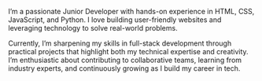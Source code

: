 I’m a passionate Junior Developer with hands-on experience in HTML, CSS, JavaScript, and Python. I love building user-friendly websites and leveraging technology to solve real-world problems.

Currently, I’m sharpening my skills in full-stack development through practical projects that highlight both my technical expertise and creativity. I’m enthusiastic about contributing to collaborative teams, learning from industry experts, and continuously growing as I build my career in tech.
